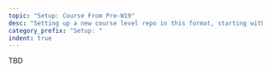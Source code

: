 ```yaml
---
topic: "Setup: Course From Pre-W19"
desc: "Setting up a new course level repo in this format, starting with a pre-W19 repo"
category_prefix: "Setup: "
indent: true
---
```


TBD
